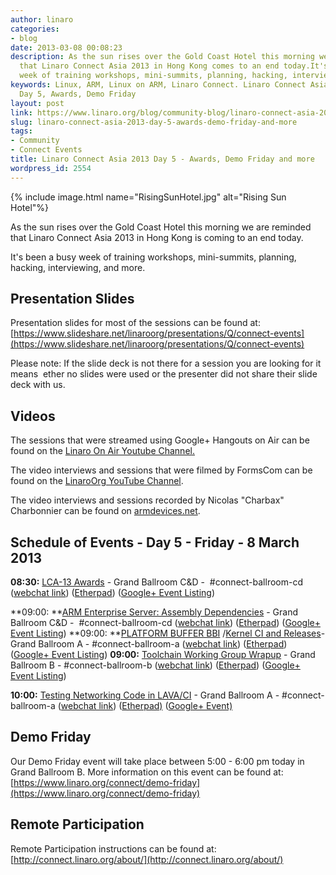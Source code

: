 ```yaml
---
author: linaro
categories:
- blog
date: 2013-03-08 00:08:23
description: As the sun rises over the Gold Coast Hotel this morning we are reminded
  that Linaro Connect Asia 2013 in Hong Kong comes to an end today.It's been a busy
  week of training workshops, mini-summits, planning, hacking, interviewing, and more.
keywords: Linux, ARM, Linux on ARM, Linaro Connect. Linaro Connect Asia 2013, LCA13,
  Day 5, Awards, Demo Friday
layout: post
link: https://www.linaro.org/blog/community-blog/linaro-connect-asia-2013-day-5-awards-demo-friday-and-more/
slug: linaro-connect-asia-2013-day-5-awards-demo-friday-and-more
tags:
- Community
- Connect Events
title: Linaro Connect Asia 2013 Day 5 - Awards, Demo Friday and more
wordpress_id: 2554
---
```


{% include image.html name="RisingSunHotel.jpg" alt="Rising Sun Hotel"%}

As the sun rises over the Gold Coast Hotel this morning we are reminded that Linaro Connect Asia 2013 in Hong Kong is coming to an end today.

It's been a busy week of training workshops, mini-summits, planning, hacking, interviewing, and more.


## Presentation Slides


Presentation slides for most of the sessions can be found at: [https://www.slideshare.net/linaroorg/presentations/Q/connect-events](https://www.slideshare.net/linaroorg/presentations/Q/connect-events)

Please note: If the slide deck is not there for a session you are looking for it means  ether no slides were used or the presenter did not share their slide deck with us.


## Videos


The sessions that were streamed using Google+ Hangouts on Air can be found on the [Linaro On Air Youtube Channel.](http://www.youtube.com/user/LinaroOnAir)

The video interviews and sessions that were filmed by FormsCom can be found on the [LinaroOrg YouTube Channel](https://www.linaro.org/blog).

The video interviews and sessions recorded by Nicolas "Charbax" Charbonnier can be found on [armdevices.net](http://armdevices.net/).


## Schedule of Events - Day 5 - Friday - 8 March 2013


**08:30:** [LCA-13 Awards](http://lca-13.zerista.com/event/member/72406) - Grand Ballroom C&D -  #connect-ballroom-cd ([webchat link](http://bit.ly/ZEmR2C)) ([Etherpad](http://pad.linaro.org/LCA-13-Awards)) ([Google+ Event Listing](https://plus.google.com/events/ct4jasvd012f89ua3khav32b118))

**09:00: **[ARM Enterprise Server: Assembly Dependencies](http://lca-13.zerista.com/event/member/72370) - Grand Ballroom C&D -  #connect-ballroom-cd ([webchat link](http://bit.ly/ZEmR2C)) ([Etherpad](http://pad.linaro.org/ARM-Enterprise-Server-Assembly-Dependencies)) ([Google+ Event Listing](https://plus.google.com/events/ch5tsqm0s8g4nin5gvvilnkr5os))
**09:00: **[PLATFORM BUFFER BBI](http://lca-13.zerista.com/event/member/72378) /[Kernel CI and Releases](http://lca-13.zerista.com/event/member/72351)- Grand Ballroom A - #connect-ballroom-a ([webchat link](http://bit.ly/1459EAx)) ([Etherpad](http://pad.linaro.org/PLATFORM-BUFFER-BBI-Kernel-CI-and-Releases)) ([Google+ Event Listing](https://plus.google.com/events/cujj99sfv9unscelpjfui67e170))
**09:00:** [Toolchain Working Group Wrapup](http://lca-13.zerista.com/event/member/72373) - Grand Ballroom B - #connect-ballroom-b ([webchat link](http://bit.ly/12easrG)) ([Etherpad](http://pad.linaro.org/Toolchain-Working-Group-Wrapup)) ([Google+ Event Listing](https://plus.google.com/events/c05ilfajtisg558d2nbdqas0fhg))

**10:00:** [Testing Networking Code in LAVA/CI](http://lca-13.zerista.com/event/member/72458) - Grand Ballroom A - #connect-ballroom-a ([webchat link](http://bit.ly/1459EAx)) ([Etherpad)](http://pad.linaro.org/Testing-Networking-Code-in-LAVA-CI) ([Google+ Event)](https://plus.google.com/events/cibu4hifa8c18q5dujd3dlsdit8)


## Demo Friday


Our Demo Friday event will take place between 5:00 - 6:00 pm today in Grand Ballroom B. More information on this event can be found at: [https://www.linaro.org/connect/demo-friday](https://www.linaro.org/connect/demo-friday)


## Remote Participation


Remote Participation instructions can be found at: [http://connect.linaro.org/about/](http://connect.linaro.org/about/)
